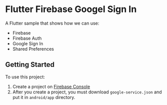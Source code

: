 # Flutter Firebase Googel Sign In

A Flutter sample that shows how we can use:
* Firebase
* Firebase Auth
* Google Sign In
* Shared Preferences

## Getting Started

To use this project:
1. Create a project on [Firebase Console](https://console.firebase.google.com/)
2. After you create a project, you must download `google-service.json` and put it in `android/app` directory.

